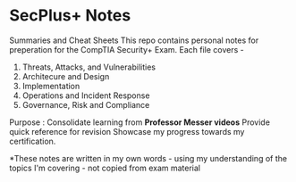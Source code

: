 # SecPlus+ Notes
Summaries and Cheat Sheets
This repo contains personal notes for preperation for the CompTIA Security+ Exam.
Each file covers -
1. Threats, Attacks, and Vulnerabilities  
2. Architecure and Design
3. Implementation 
4. Operations and Incident Response 
5. Governance, Risk and Compliance

Purpose :
Consolidate learning from 
**Professor Messer videos**
Provide quick reference for revision
Showcase my progress towards my certification.

*These notes are written in my own words - using my understanding of the topics I'm covering - not copied from exam material 
